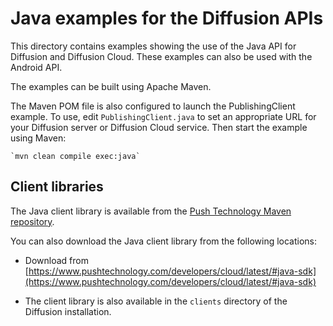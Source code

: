 # Java examples for the Diffusion APIs

This directory contains examples showing the use of the Java API
for Diffusion and Diffusion Cloud. These examples can also be used with the Android API.

The examples can be built using Apache Maven.

The Maven POM file is also configured to launch the  PublishingClient
example. To use, edit `PublishingClient.java` to set an appropriate URL for
your Diffusion server or Diffusion Cloud service. Then start the example using Maven:

    `mvn clean compile exec:java`


## Client libraries

The Java client library is available from the [Push Technology Maven repository](https://download.pushtechnology.com/maven/).

You can also download the Java client library from the following locations:

*   Download from [https://www.pushtechnology.com/developers/cloud/latest/#java-sdk](https://www.pushtechnology.com/developers/cloud/latest/#java-sdk)

*   The client library is also available in the `clients` directory of the Diffusion installation.
